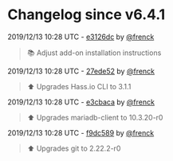# Changelog since v6.4.1

2019/12/13 10:28 UTC - [e3126dc](https://github.com/hassio-addons/addon-ssh/commit/e3126dc2472d04c3381e3069d2334d21890422c5) by [@frenck](https://github.com/frenck)
> :books: Adjust add-on installation instructions 

2019/12/13 10:28 UTC - [27ede52](https://github.com/hassio-addons/addon-ssh/commit/27ede52554a34a09c777e6aade8edc215ea0a997) by [@frenck](https://github.com/frenck)
> :arrow_up: Upgrades Hass.io CLI to 3.1.1 

2019/12/13 10:28 UTC - [e3cbaca](https://github.com/hassio-addons/addon-ssh/commit/e3cbaca4dc193e82295b3031f8cee08f208a9f3f) by [@frenck](https://github.com/frenck)
> :arrow_up: Upgrades mariadb-client to 10.3.20-r0 

2019/12/13 10:28 UTC - [f9dc589](https://github.com/hassio-addons/addon-ssh/commit/f9dc589eca7b45b2c9e1a9dd29945823013047dd) by [@frenck](https://github.com/frenck)
> :arrow_up: Upgrades git to 2.22.2-r0 

